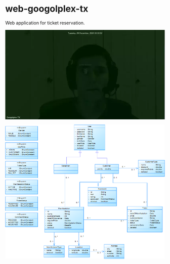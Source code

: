 # web-googolplex-tx
Web application for ticket reservation.

![progress_visualization](/resources/progress-vis.webp)


![class_diagram](/projectDesign/GoogolplexTxClassDiagram.png)
